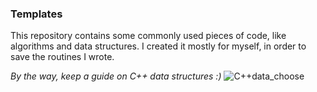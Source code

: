 ### Templates
This repository contains some commonly used pieces of code, like algorithms and data structures. I created it mostly for myself, in order to save the routines I wrote.  

*By the way, keep a guide on C++ data structures :)*
![C++data_choose](https://github.com/user-attachments/assets/42d1ce32-4478-4636-b8c5-7b7eb349d7dc)
